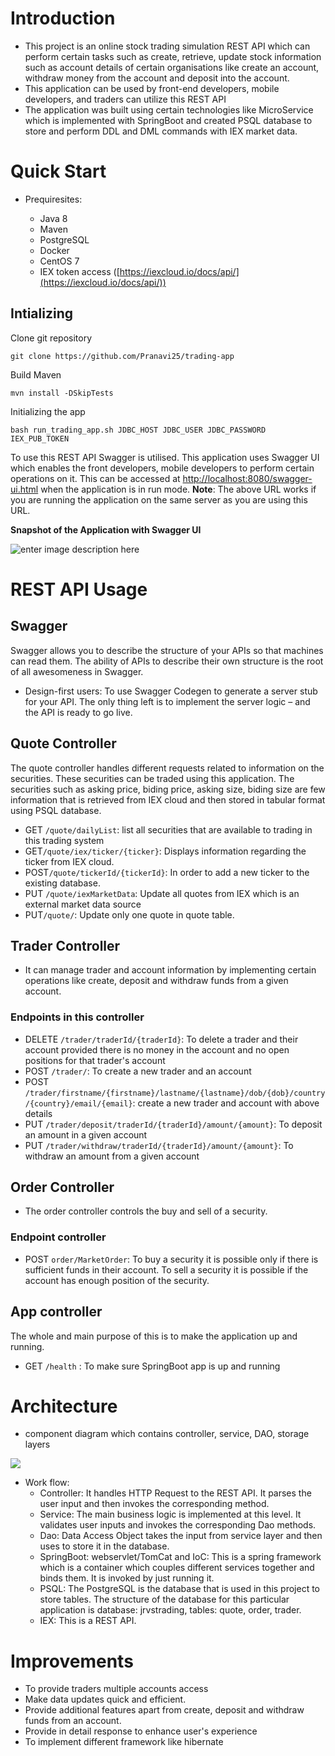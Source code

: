 

# Introduction  

- This project is an online stock trading simulation REST API which can perform certain tasks such as create, retrieve, update stock information  such as account details of certain organisations like create an account, withdraw money from the account and deposit into the account.    
-  This application can be used by front-end developers, mobile developers, and traders can utilize this REST API  
- The application was built using certain technologies like MicroService which is implemented with SpringBoot and created PSQL database to store and perform DDL and DML commands with IEX market data.
     

# Quick Start  

- Prequiresites:   
       
   - Java 8
   - Maven
   - PostgreSQL
   -  Docker
   - CentOS 7
   - IEX token access ([https://iexcloud.io/docs/api/](https://iexcloud.io/docs/api/))
 ## Intializing 
  

 Clone git repository
 

    git clone https://github.com/Pranavi25/trading-app
Build Maven 

    mvn install -DSkipTests
Initializing the app

    bash run_trading_app.sh JDBC_HOST JDBC_USER JDBC_PASSWORD IEX_PUB_TOKEN
To use this REST API Swagger is utilised.
This application uses Swagger UI which enables the front developers, mobile developers to perform certain operations on it. This can be accessed at [http://localhost:8080/swagger-ui.html](http://localhost:8080/swagger-ui.html) when the application is in run mode.
**Note**: The above URL works if you are running the application on the same server as you are using this URL.

**Snapshot of the Application with Swagger UI**

![enter image description here](https://lh3.googleusercontent.com/IVY9WvdMU9FE_3FRGAKf7hAIEvQ51nRGXrKPQiJ7i_TMxYHAbpux7lX9yPjnA9o6GPClOh2aOLQ)



    

   
     

# REST API Usage  

## Swagger  

Swagger allows you to describe the structure of your APIs so that machines can read them. The ability of APIs to describe their own structure is the root of all awesomeness in Swagger. 
-   Design-first users: To use  Swagger Codegen  to  generate a server stub  for your API. The only thing left is to implement the server logic – and the API is ready to go live.

## Quote Controller  

The quote controller handles different requests related to information on the securities. These securities can be traded using this application. The securities such as asking price, biding price, asking size, biding size are few information that is retrieved from IEX cloud and then stored in tabular format using PSQL database.
  
   - GET `/quote/dailyList`: list all securities that are available to trading in this trading system  
   - GET`/quote/iex/ticker/{ticker}`: Displays information regarding the ticker from IEX cloud.
   - POST`/quote/tickerId/{tickerId}`: In order to add a new ticker to the existing database.	 
   - PUT `/quote/iexMarketData`: Update all quotes from IEX which is an external market data source
   - PUT`/quote/`: Update only one quote in quote table. 

## Trader Controller  

- It can manage trader and account information by implementing certain operations like create, deposit and withdraw funds from a given account.  
### Endpoints in this controller
-   DELETE `/trader/traderId/{traderId}`: To delete a trader and their account provided there is no money in the account and no open positions for that trader's account
-   POST `/trader/`: To create a new trader and an account
-   POST `/trader/firstname/{firstname}/lastname/{lastname}/dob/{dob}/country/{country}/email/{email}`: create a new trader and account with above details
-   PUT `/trader/deposit/traderId/{traderId}/amount/{amount}`: To deposit an amount in a given account
-   PUT `/trader/withdraw/traderId/{traderId}/amount/{amount}`: To withdraw an amount from a given account  

## Order Controller  
-  The order controller controls the buy and sell of a security. 
### Endpoint controller
- POST `order/MarketOrder`: To buy a security it is possible only if there is sufficient funds in their account. To sell a security it is possible if the account has enough position of the security. 

## App controller  
The whole and main purpose of this is to make the application up and running.
- GET `/health` : To make sure SpringBoot app is up and running  



# Architecture  

- component diagram which contains controller, service, DAO, storage layers 

![
](https://lh3.googleusercontent.com/Tw66PMOIQym_FYvH0owX7BfFBlnZp8_y0nwE_DxYWJTrHd8xvg_Lhhh4sH9jb_Kmbp444zrOGkc "Springboot")

- Work flow:
   - Controller: It handles HTTP Request to the REST API. It parses the user input and then invokes the corresponding method. 
   - Service: The main business logic is implemented at this level. It validates user inputs and invokes the corresponding Dao methods.   
   - Dao: Data Access Object takes the input from service layer and then uses to store it in the database.   
   - SpringBoot: webservlet/TomCat and IoC: This is a spring framework which is a container which couples different services together and binds them. It is invoked by just running it.   
   - PSQL: The PostgreSQL is the database that is used in this project to store tables. The structure of the database for this particular application is database: jrvstrading, tables: quote, order, trader. 
   - IEX: This is a REST API. 
     

# Improvements  

- To provide traders multiple accounts access
- Make data updates quick and efficient.
- Provide additional features apart from create, deposit and withdraw funds from an account.
- Provide in detail response to enhance user's experience
- To implement different framework like hibernate  

<!--stackedit_data:
eyJoaXN0b3J5IjpbLTEzNjE3OTIxMTcsLTcwODcwMTE1MF19
-->